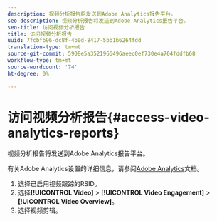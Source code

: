```yaml
---
description: 视频分析报告将发送到Adobe Analytics报告平台。
seo-description: 视频分析报告将发送到Adobe Analytics报告平台。
seo-title: 访问视频分析报告
title: 访问视频分析报告
uuid: 7fcbfb96-dc8f-4b0d-8417-5bb1b6264fdd
translation-type: tm+mt
source-git-commit: 5908e5a3521966496aeec0ef730e4a704fddfb68
workflow-type: tm+mt
source-wordcount: '74'
ht-degree: 0%

---
```



# 访问视频分析报告{#access-video-analytics-reports}

视频分析报告将发送到Adobe Analytics报告平台。

有关Adobe Analytics设置的详细信息，请参阅[Adobe Analytics](https://microsite.omniture.com/t2/help/en_US/reference/)文档。
1. 选择已启用视频跟踪的RSID。
1. 选择&#x200B;**[!UICONTROL Video]** > **[!UICONTROL Video Engagement]** > **[!UICONTROL Video Overview]**。
1. 选择视频剪辑。
